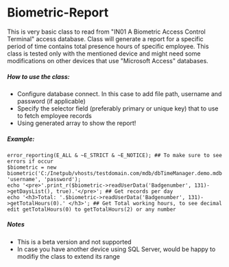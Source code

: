 # Biometric-Report
This is very basic class to read from "IN01 A Biometric Access Control Terminal" access database. Class will generate a report for a specific period of time contains total presence hours of specific employee. This class is tested only with the mentioned device and might need some modifications on other devices that use "Microsoft Access" databases.

##### How to use the class:
- Configure database connect. In this case to add file path, username and password (if applicable)
- Specify the selector field (preferably primary or unique key) that to use to fetch employee records
- Using generated array to show the report!

##### Example:
```
error_reporting(E_ALL & ~E_STRICT & ~E_NOTICE); ## To make sure to see errors if occur
$biometric = new biometric('C:/Inetpub/vhosts/testdomain.com/mdb/dbTimeManager.demo.mdb', 'username', 'password');
echo '<pre>'.print_r($biometric->readUserData('Badgenumber', 131)->getDaysList(), true).'</pre>'; ## Get records per day
echo '<h3>Total: '.$biometric->readUserData('Badgenumber', 131)->getTotalHours(0).' </h3>'; ## Get Total working hours, to see decimal edit getTotalHours(0) to getTotalHours(2) or any number
```

##### Notes
- This is  a beta version and not supported
- In case you have another device using SQL Server, would be happy to modifiy the class to extend its range
